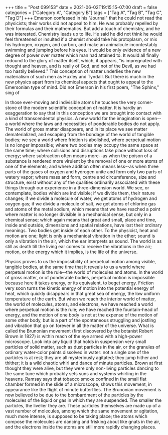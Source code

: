 +++
title = "Post 099153"
date = 2021-06-02T19:15:15-07:00
draft = false
categories = ["Category A", "Category B"]
tags = ["Tag A", "Tag B", "Tag C", "Tag D"]
+++
Emerson confessed in his "Journal" that he could not read the physicists; their works did not appeal to him. He was probably repelled by their formulas and their mathematics. But add a touch of chemistry, and he was interested. Chemistry leads up to life. He said he did not think he would feel threatened or insulted if a chemist should take his protoplasm, or mix his hydrogen, oxygen, and carbon, and make an animalcule incontestably swimming and jumping before his eyes. It would be only evidence of a new degree of power over matter which man had attained to. It would all finally redound to the glory of matter itself, which, it appears, "is impregnated with thought and heaven, and is really of God, and not of the Devil, as we had too hastily believed." This conception of matter underlies the new materialism of such men as Huxley and Tyndall. But there is much in the new physics apart from its chemical aspects that ought to appeal to the Emersonian type of mind. Did not Emerson in his first poem, "The Sphinx," sing of

In those ever-moving and indivisible atoms he touches the very corner-stone of the modern scientific conception of matter. It is hardly an exaggeration to say that in this conception we are brought into contact with a kind of transcendental physics. A new world for the imagination is open--a world where the laws and necessities of ponderable bodies do not apply. The world of gross matter disappears, and in its place we see matter dematerialized, and escaping from the bondage of the world of tangible bodies; we see a world where friction is abolished, where perpetual motion is no longer impossible; where two bodies may occupy the same space at the same time; where collisions and disruptions take place without loss of energy; where subtraction often means more--as when the poison of a substance is rendered more virulent by the removal of one or more atoms of one of the elements; and where addition often means less--as when three parts of the gases of oxygen and hydrogen unite and form only two parts of watery vapor; where mass and form, centre and circumference, size and structure, exist without any of the qualities ordinarily associated with these things through our experience in a three-dimension world. We see, or contemplate, bodies which are indivisible; if we divide them, their nature changes; if we divide a molecule of water, we get atoms of hydrogen and oxygen gas; if we divide a molecule of salt, we get atoms of chlorine gas and atoms of the metal sodium, which means that we have reached a point where matter is no longer divisible in a mechanical sense, but only in a chemical sense; which again means that great and small, place and time, inside and outside, dimensions and spatial relations, have lost their ordinary meanings. Two bodies get inside of each other. To the physicist, heat and motion are one; light is only a mechanical vibration in the ether; sound is only a vibration in the air, which the ear interprets as sound. The world is as still as death till the living ear comes to receive the vibrations in the air; motion, or the energy which it implies, is the life of the universe.

Physics proves to us the impossibility of perpetual motion among visible, tangible bodies, at the same time that it reveals to us a world where perpetual motion is the rule--the world of molecules and atoms. In the world of gross matter, or of ponderable bodies, perpetual motion is impossible because here it takes energy, or its equivalent, to beget energy. Friction very soon turns the kinetic energy of motion into the potential energy of heat, which quickly disappears in that great sea of energy, the low uniform temperature of the earth. But when we reach the interior world of matter, the world of molecules, atoms, and electrons, we have reached a world where perpetual motion _is_ the rule; we have reached the fountain-head of energy, and the motion of one body is not at the expense of the motion of some other body, but is a part of the spontaneous struggling and jostling and vibration that go on forever in all the matter of the universe. What is called the Brunonian movement (first discovered by the botanist Robert Brown in 1827) is within reach of the eye armed with a high-power microscope. Look into any liquid that holds in suspension very small particles of solid matter, such as dust particles in the air, or the granules of ordinary water-color paints dissolved in water: not a single one of the particles is at rest; they are all mysteriously agitated; they jump hither and thither; it is a wild chaotic whirl and dance of minute particles. Brown at first thought they were alive, but they were only non-living particles dancing to the same tune which probably sets suns and systems whirling in the heavens. Ramsay says that tobacco smoke confined in the small flat chamber formed in the slide of a microscope, shows this movement, in appearance like the flight of minute butterflies. The Brunonian movement is now believed to be due to the bombardment of the particles by the molecules of the liquid or gas in which they are suspended. The smaller the particles, the livelier they are. These particles themselves are made up of a vast number of molecules, among which the same movement or agitation, much more intense, is supposed to be taking place; the atoms which compose the molecules are dancing and frisking about like gnats in the air, and the electrons inside the atoms are still more rapidly changing places.
